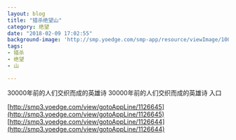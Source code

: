 ```yaml
---
layout: blog
title: "猎杀绝望山"
category: 绝望
date: "2018-02-09 17:02:55"
background-image: 'http://smp.yoedge.com/smp-app/resource/viewImage/1004339appline.png'
tags:
- 猎杀
- 绝望
- 山

---
```

30000年前的人们交织而成的英雄诗
30000年前的人们交织而成的英雄诗
入口

[http://smp3.yoedge.com/view/gotoAppLine/1126645](http://smp3.yoedge.com/view/gotoAppLine/1126645)
[http://smp3.yoedge.com/view/gotoAppLine/1126644](http://smp3.yoedge.com/view/gotoAppLine/1126644)

        
